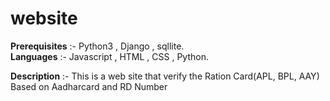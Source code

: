 # website
**Prerequisites** :-  Python3 , Django , sqllite.                   
**Languages** :- Javascript , HTML , CSS , Python.

**Description** :- This is a web site that verify the Ration Card(APL, BPL, AAY) Based on Aadharcard and RD Number 
